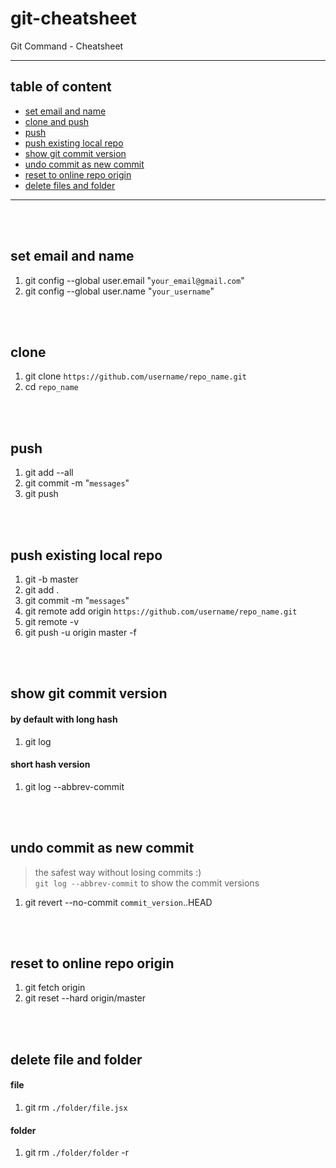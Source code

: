 # git-cheatsheet
Git Command - Cheatsheet
***
## table of content
- [set email and name](#set-email-and-name)
- [clone and push](#clone-and-push)
- [push](#push)
- [push existing local repo](#push-existing-local-repo)
- [show git commit version](#show-git-commit-version)
- [undo commit as new commit](#undo-commit-as-new-commit)
- [reset to online repo origin](#reset-to-online-repo-origin)
- [delete files and folder](#delete-files-and-folder)
***
<br>
<br>

## set email and name
1. git config --global user.email "`your_email@gmail.com`"
2. git config --global user.name "`your_username`"
<br>
<br>

## clone
1. git clone `https://github.com/username/repo_name.git`
2. cd `repo_name`
<br>
<br>

## push
1. git add --all
2. git commit -m "`messages`"
3. git push
<br>
<br>

## push existing local repo
1. git -b master
2. git add .
3. git commit -m "`messages`"
4. git remote add origin `https://github.com/username/repo_name.git`
5. git remote -v
6. git push -u origin master -f
<br>
<br>

## show git commit version
#### **by default with long hash**
1. git log
#### **short hash version**
1. git log --abbrev-commit
<br>
<br>

## undo commit as new commit
> the safest way without losing commits :)<br>
> `git log --abbrev-commit` to show the commit versions
1. git revert --no-commit `commit_version`..HEAD
<br>
<br>

## reset to online repo origin
1. git fetch origin
2. git reset --hard origin/master
<br>
<br>

## delete file and folder
#### **file**
1. git rm `./folder/file.jsx`
#### **folder**
1. git rm `./folder/folder` -r
<br>
<br>
